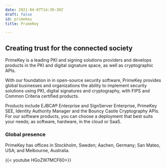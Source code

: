 ```yaml
---
date: 2021-04-07T14:39:30Z
draft: false
id: primekey
title: PrimeKey

---
```


## Creating trust for the connected society

PrimeKey is a leading PKI and signing solutions providers and develops products in the PKI and digital signature space, as well as cryptographic APIs.

With our foundation in in open-source security software, PrimeKey provides global businesses and organizations the ability to implement security solutions using PKI, digital signatures and cryptography, with FIPS and Common Criteria certified products.

Products include EJBCA® Enterprise and SignServer Enterprise, PrimeKey SEE, Identity Authority Manager and the Bouncy Castle Cryptography APIs. For our software products, you can choose a deployment that best suits your needs; as software, hardware, in the cloud or SaaS.

### Global presence

PrimeKey has offices in Stockholm, Sweden; Aachen, Germany; San Mateo, USA; and Melbourne, Australia.

{{< youtube HGoZW7MCF60>}}
